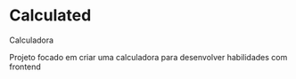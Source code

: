 # Calculated
Calculadora

Projeto focado em criar uma calculadora para desenvolver habilidades com frontend
